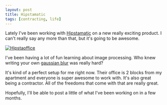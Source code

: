 ```yaml
---
layout: post
title: Hipstamatic
tags: [contracting, life]
---
```


Lately I've been working with [Hipstamatic](http://heysynthetic.com) on a new really exciting product. I can't really say any more than that, but it's going to be awesome.

<a href="http://heysynthetic.com" class="bordered-image" style="border:0;width:300px;height:300px"><img src="http://assets.samsoff.es/posts/hipstamatic/hipstaoffice.jpg" alt="Hipstaoffice" /></a>

I've been having a lot of fun learning about image processing. Who knew writing your own [gaussian blur](http://en.wikipedia.org/wiki/Gaussian_blur) was really hard?

It's kind of a perfect setup for me right now. Their office is 2 blocks from my apartment and everyone is super awesome to work with. It's also great being a contractor. All of the freedoms that come with that are really great.

Hopefully, I'll be able to post a little of what I've been working on in a few months. 
